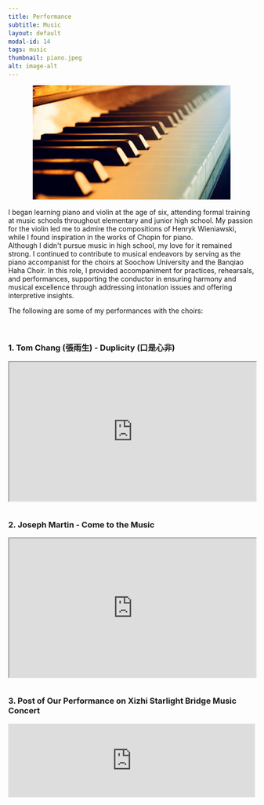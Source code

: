 ```yaml
---
title: Performance
subtitle: Music
layout: default
modal-id: 14
tags: music
thumbnail: piano.jpeg
alt: image-alt
---
```

<html>
<head>
    <meta name="viewport" content="width=device-width, initial-scale=1.0">
    <style>
        table {
            border-collapse: separate;
            border-spacing: 10px;
        }
        table img {
            max-width: 100%;
            height: auto;
        }
        .gdrive-container {
        position: relative;
        width: 100%;
        height: 0;
        padding-bottom: 56.25%; /* Aspect ratio 16:9 */
        }
        .gdrive-container iframe {
            position: absolute;
            top: 0;
            left: 0;
            width: 100%;
            height: 100%;
        }
    </style>
</head>
<body>
    <div style="text-align: center;">
        <img src="img/blog/piano.jpeg" alt="market" style="max-width: 80%; height: auto;">
    </div>
    <p>I began learning piano and violin at the age of six, attending formal training at music schools throughout elementary and junior high school. My passion for the violin led me to admire the compositions of Henryk Wieniawski, while I found inspiration in the works of Chopin for piano. <br> Although I didn't pursue music in high school, my love for it remained strong. I continued to contribute to musical endeavors by serving as the piano accompanist for the choirs at Soochow University and the Banqiao Haha Choir. In this role, I provided accompaniment for practices, rehearsals, and performances, supporting the conductor in ensuring harmony and musical excellence through addressing intonation issues and offering interpretive insights.</p>
    <p>The following are some of my performances with the choirs: </p>
    <br>
    <h3>1. Tom Chang (張雨生) - Duplicity (口是心非) </h3>
    <div class="gdrive-container" style="text-align: center;">
        <iframe src="https://drive.google.com/file/d/1k6UXuz3SduFVVc34kjTOAGNIBa3AQN89/preview" allow="autoplay"></iframe>
    </div>
    <br>
    <h3>2. Joseph Martin - Come to the Music </h3>
    <div class="gdrive-container" style="text-align: center;">
        <iframe src="https://drive.google.com/file/d/1kTDJtbP3u0X3j9-l5F2AmLCuo1bj42DH/preview" allow="autoplay"></iframe>
    </div>
    <br>
    <h3>3. Post of Our Performance on Xizhi Starlight Bridge Music Concert </h3>
    <div style="text-align: center;">
        <iframe src="https://www.facebook.com/plugins/post.php?href=https%3A%2F%2Fwww.facebook.com%2FEmptyEternity%2Fposts%2Fpfbid02iU3grKiwQ2EEvsuby4ahumcWL6Gso32pgqYvFvNRSar7rmAv3RaKTbP95RuQcc6Cl&show_text=true&width=500&is_preview=true" width="100%" style="border:none;overflow:hidden" scrolling="no" frameborder="0" allowfullscreen="true" allow="autoplay; clipboard-write; encrypted-media; picture-in-picture; web-share"></iframe>
    </div>

   
</body>
</html>

